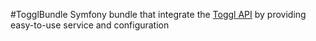 #TogglBundle
Symfony bundle that integrate the [Toggl API](https://github.com/arendjantetteroo/guzzle-toggl) by providing easy-to-use service and configuration